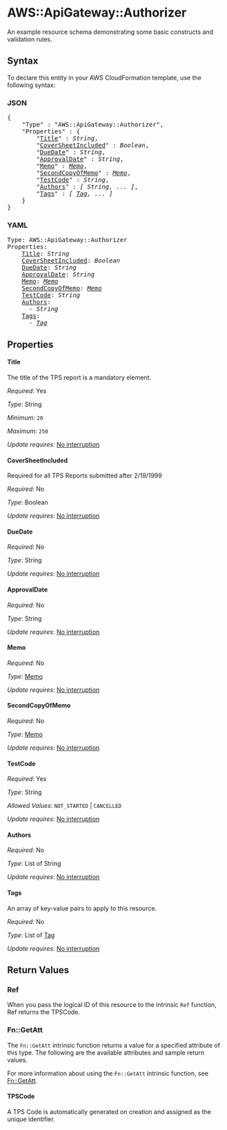 # AWS::ApiGateway::Authorizer

An example resource schema demonstrating some basic constructs and validation rules.

## Syntax

To declare this entity in your AWS CloudFormation template, use the following syntax:

### JSON

<pre>
{
    "Type" : "AWS::ApiGateway::Authorizer",
    "Properties" : {
        "<a href="#title" title="Title">Title</a>" : <i>String</i>,
        "<a href="#coversheetincluded" title="CoverSheetIncluded">CoverSheetIncluded</a>" : <i>Boolean</i>,
        "<a href="#duedate" title="DueDate">DueDate</a>" : <i>String</i>,
        "<a href="#approvaldate" title="ApprovalDate">ApprovalDate</a>" : <i>String</i>,
        "<a href="#memo" title="Memo">Memo</a>" : <i><a href="memo.md">Memo</a></i>,
        "<a href="#secondcopyofmemo" title="SecondCopyOfMemo">SecondCopyOfMemo</a>" : <i><a href="memo.md">Memo</a></i>,
        "<a href="#testcode" title="TestCode">TestCode</a>" : <i>String</i>,
        "<a href="#authors" title="Authors">Authors</a>" : <i>[ String, ... ]</i>,
        "<a href="#tags" title="Tags">Tags</a>" : <i>[ <a href="tag.md">Tag</a>, ... ]</i>
    }
}
</pre>

### YAML

<pre>
Type: AWS::ApiGateway::Authorizer
Properties:
    <a href="#title" title="Title">Title</a>: <i>String</i>
    <a href="#coversheetincluded" title="CoverSheetIncluded">CoverSheetIncluded</a>: <i>Boolean</i>
    <a href="#duedate" title="DueDate">DueDate</a>: <i>String</i>
    <a href="#approvaldate" title="ApprovalDate">ApprovalDate</a>: <i>String</i>
    <a href="#memo" title="Memo">Memo</a>: <i><a href="memo.md">Memo</a></i>
    <a href="#secondcopyofmemo" title="SecondCopyOfMemo">SecondCopyOfMemo</a>: <i><a href="memo.md">Memo</a></i>
    <a href="#testcode" title="TestCode">TestCode</a>: <i>String</i>
    <a href="#authors" title="Authors">Authors</a>: <i>
      - String</i>
    <a href="#tags" title="Tags">Tags</a>: <i>
      - <a href="tag.md">Tag</a></i>
</pre>

## Properties

#### Title

The title of the TPS report is a mandatory element.

_Required_: Yes

_Type_: String

_Minimum_: <code>20</code>

_Maximum_: <code>250</code>

_Update requires_: [No interruption](https://docs.aws.amazon.com/AWSCloudFormation/latest/UserGuide/using-cfn-updating-stacks-update-behaviors.html#update-no-interrupt)

#### CoverSheetIncluded

Required for all TPS Reports submitted after 2/19/1999

_Required_: No

_Type_: Boolean

_Update requires_: [No interruption](https://docs.aws.amazon.com/AWSCloudFormation/latest/UserGuide/using-cfn-updating-stacks-update-behaviors.html#update-no-interrupt)

#### DueDate

_Required_: No

_Type_: String

_Update requires_: [No interruption](https://docs.aws.amazon.com/AWSCloudFormation/latest/UserGuide/using-cfn-updating-stacks-update-behaviors.html#update-no-interrupt)

#### ApprovalDate

_Required_: No

_Type_: String

_Update requires_: [No interruption](https://docs.aws.amazon.com/AWSCloudFormation/latest/UserGuide/using-cfn-updating-stacks-update-behaviors.html#update-no-interrupt)

#### Memo

_Required_: No

_Type_: <a href="memo.md">Memo</a>

_Update requires_: [No interruption](https://docs.aws.amazon.com/AWSCloudFormation/latest/UserGuide/using-cfn-updating-stacks-update-behaviors.html#update-no-interrupt)

#### SecondCopyOfMemo

_Required_: No

_Type_: <a href="memo.md">Memo</a>

_Update requires_: [No interruption](https://docs.aws.amazon.com/AWSCloudFormation/latest/UserGuide/using-cfn-updating-stacks-update-behaviors.html#update-no-interrupt)

#### TestCode

_Required_: Yes

_Type_: String

_Allowed Values_: <code>NOT_STARTED</code> | <code>CANCELLED</code>

_Update requires_: [No interruption](https://docs.aws.amazon.com/AWSCloudFormation/latest/UserGuide/using-cfn-updating-stacks-update-behaviors.html#update-no-interrupt)

#### Authors

_Required_: No

_Type_: List of String

_Update requires_: [No interruption](https://docs.aws.amazon.com/AWSCloudFormation/latest/UserGuide/using-cfn-updating-stacks-update-behaviors.html#update-no-interrupt)

#### Tags

An array of key-value pairs to apply to this resource.

_Required_: No

_Type_: List of <a href="tag.md">Tag</a>

_Update requires_: [No interruption](https://docs.aws.amazon.com/AWSCloudFormation/latest/UserGuide/using-cfn-updating-stacks-update-behaviors.html#update-no-interrupt)

## Return Values

### Ref

When you pass the logical ID of this resource to the intrinsic `Ref` function, Ref returns the TPSCode.

### Fn::GetAtt

The `Fn::GetAtt` intrinsic function returns a value for a specified attribute of this type. The following are the available attributes and sample return values.

For more information about using the `Fn::GetAtt` intrinsic function, see [Fn::GetAtt](https://docs.aws.amazon.com/AWSCloudFormation/latest/UserGuide/intrinsic-function-reference-getatt.html).

#### TPSCode

A TPS Code is automatically generated on creation and assigned as the unique identifier.

